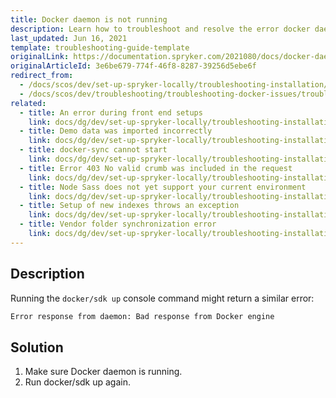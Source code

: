 ```yaml
---
title: Docker daemon is not running
description: Learn how to troubleshoot and resolve the error docker daemon is not running with your Spryker local environment.
last_updated: Jun 16, 2021
template: troubleshooting-guide-template
originalLink: https://documentation.spryker.com/2021080/docs/docker-daemon-is-not-running
originalArticleId: 3e6be679-774f-46f8-8287-39256d5ebe6f
redirect_from:
  - /docs/scos/dev/set-up-spryker-locally/troubleshooting-installation/docker-daemon-is-not-running.html
  - /docs/scos/dev/troubleshooting/troubleshooting-docker-issues/troubleshooting-docker-installation/docker-daemon-is-not-running.html
related:
  - title: An error during front end setups
    link: docs/dg/dev/set-up-spryker-locally/troubleshooting-installation/an-error-during-front-end-setup.html
  - title: Demo data was imported incorrectly
    link: docs/dg/dev/set-up-spryker-locally/troubleshooting-installation/demo-data-was-imported-incorrectly.html
  - title: docker-sync cannot start
    link: docs/dg/dev/set-up-spryker-locally/troubleshooting-installation/docker-sync-cannot-start.html
  - title: Error 403 No valid crumb was included in the request
    link: docs/dg/dev/set-up-spryker-locally/troubleshooting-installation/error-403-no-valid-crumb-was-included-in-the-request.html
  - title: Node Sass does not yet support your current environment
    link: docs/dg/dev/set-up-spryker-locally/troubleshooting-installation/node-saas-does-not-yet-support-your-current-environment.html
  - title: Setup of new indexes throws an exception
    link: docs/dg/dev/set-up-spryker-locally/troubleshooting-installation/setup-of-new-indexes-throws-an-exception.html
  - title: Vendor folder synchronization error
    link: docs/dg/dev/set-up-spryker-locally/troubleshooting-installation/vendor-folder-synchronization-error.html
---
```


## Description

Running the `docker/sdk up` console command might return a similar error:

```bash
Error response from daemon: Bad response from Docker engine
```

## Solution

1. Make sure Docker daemon is running.
2. Run docker/sdk up again.
